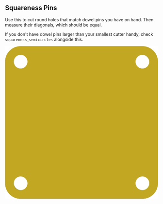 ## Squareness Pins

Use this to cut round holes that match dowel pins you have on hand.  Then
measure their diagonals, which should be equal.

If you don't have dowel pins larger than your smallest cutter handy, check
`squareness_semicircles` alongside this.

![Demo](squareness_demo.png)
